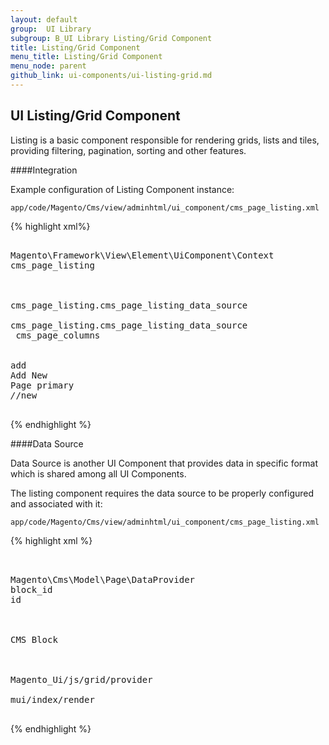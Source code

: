 ```yaml
---
layout: default
group:  UI Library
subgroup: B_UI Library Listing/Grid Component
title: Listing/Grid Component
menu_title: Listing/Grid Component
menu_node: parent
github_link: ui-components/ui-listing-grid.md
---
```


<h2 id="listing">UI Listing/Grid Component</h2>

Listing is a basic component responsible for rendering grids, lists and tiles, providing filtering, pagination, sorting and other features.

####Integration

Example configuration of Listing Component instance:

`app/code/Magento/Cms/view/adminhtml/ui_component/cms_page_listing.xml`


{% highlight xml%}
<listing xmlns:xsi="http://www.w3.org/2001/XMLSchema-instance" xsi:noNamespaceSchemaLocation="../../../../Ui/etc/ui_configuration.xsd">
    <argument name="context" xsi:type="configurableObject">
        <argument name="class" xsi:type="string">Magento\Framework\View\Element\UiComponent\Context</argument>
        <argument name="namespace" xsi:type="string">cms_page_listing</argument>
    </argument>
    <argument name="data" xsi:type="array">
        <item name="js_config" xsi:type="array">
            <item name="config" xsi:type="array">
                <item name="provider" xsi:type="string">cms_page_listing.cms_page_listing_data_source</item>
            </item>
            <item name="deps" xsi:type="string">cms_page_listing.cms_page_listing_data_source</item>
        </item>
        <item name="spinner" xsi:type="string">cms_page_columns</item>
        <item name="buttons" xsi:type="array">
            <item name="add" xsi:type="array">
                <item name="name" xsi:type="string">add</item>
                <item name="label" xsi:type="string" translate="true">Add New Page</item>
                <item name="class" xsi:type="string">primary</item>
                <item name="url" xsi:type="string">*/*/new</item>
            </item>
        </item>
    </argument>
</listing>
{% endhighlight %}

####Data Source

Data Source is another UI Component that provides data in specific format which is shared among all UI Components. 

The listing component requires the data source to be properly configured and associated with it:

`app/code/Magento/Cms/view/adminhtml/ui_component/cms_page_listing.xml`

{% highlight xml %}
<listing xmlns:xsi="http://www.w3.org/2001/XMLSchema-instance" xsi:noNamespaceSchemaLocation="../../../../Ui/etc/ui_configuration.xsd">
    <dataSource name="cms_page_listing_data_source">
        <argument name="dataProvider" xsi:type="configurableObject">
            <argument name="class" xsi:type="string">Magento\Cms\Model\Page\DataProvider</argument>
            <argument name="primaryFieldName" xsi:type="string">block_id</argument>
            <argument name="requestFieldName" xsi:type="string">id</argument>
            <argument name="meta" xsi:type="array">
                <item name="cms_block" xsi:type="array">
                    <item name="config" xsi:type="array">
                        <item name="label" xsi:type="string" translate="true">CMS Block</item>
                    </item>
                </item>
            </argument>
        </argument>
        <argument name="data" xsi:type="array">
            <item name="js_config" xsi:type="array">
                <item name="component" xsi:type="string">Magento_Ui/js/grid/provider</item>
            </item>
            <item name="config" xsi:type="array">
                <item name="update_url" xsi:type="string">mui/index/render</item>
            </item>
        </argument>
    </dataSource>
</listing>
{% endhighlight %}
